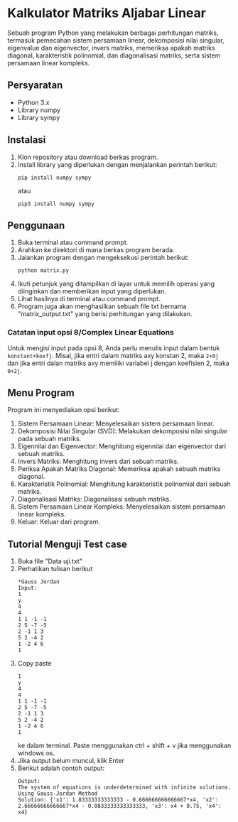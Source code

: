 # Kalkulator Matriks Aljabar Linear

Sebuah program Python yang melakukan berbagai perhitungan matriks, termasuk pemecahan sistem persamaan linear, dekomposisi nilai singular, eigenvalue dan eigenvector, invers matriks, memeriksa apakah matriks diagonal, karakteristik polinomial, dan diagonalisasi matriks, serta sistem persamaan linear kompleks.

## Persyaratan

- Python 3.x
- Library numpy
- Library sympy

## Instalasi

1. Klon repository atau download berkas program.
2. Install library yang diperlukan dengan menjalankan perintah berikut:
   ```
   pip install numpy sympy
   ```
   atau
   ```
   pip3 install numpy sympy
   ```

## Penggunaan

1. Buka terminal atau command prompt.
2. Arahkan ke direktori di mana berkas program berada.
3. Jalankan program dengan mengeksekusi perintah berikut:
   ```
   python matrix.py
   ```
4. Ikuti petunjuk yang ditampilkan di layar untuk memilih operasi yang diinginkan dan memberikan input yang diperlukan.
5. Lihat hasilnya di terminal atau command prompt.
6. Program juga akan menghasilkan sebuah file txt bernama "matrix_output.txt" yang berisi perhitungan yang dilakukan.

### Catatan input opsi 8/Complex Linear Equations

Untuk mengisi input pada opsi 8, Anda perlu menulis input dalam bentuk ```konstant+koefj```. Misal, jika entri dalam matriks axy konstan 2, maka ```2+0j``` dan jika entri dalan matriks axy memiliki variabel j dengan koefisien 2, maka ```0+2j```.

## Menu Program

Program ini menyediakan opsi berikut:

1. Sistem Persamaan Linear: Menyelesaikan sistem persamaan linear.
2. Dekomposisi Nilai Singular (SVD): Melakukan dekomposisi nilai singular pada sebuah matriks.
3. Eigennilai dan Eigenvector: Menghitung eigennilai dan eigenvector dari sebuah matriks.
4. Invers Matriks: Menghitung invers dari sebuah matriks.
5. Periksa Apakah Matriks Diagonal: Memeriksa apakah sebuah matriks diagonal.
6. Karakteristik Polinomial: Menghitung karakteristik polinomial dari sebuah matriks.
7. Diagonalisasi Matriks: Diagonalisasi sebuah matriks.
8. Sistem Persamaan Linear Kompleks: Menyelesaikan sistem persamaan linear kompleks.
9. Keluar: Keluar dari program.

## Tutorial Menguji Test case

1. Buka file "Data uji.txt"
2. Perhatikan tulisan berikut
   ```
   *Gauss Jordan
   Input:
   1
   y
   4
   4
   1 1 -1 -1
   2 5 -7 -5
   2 -1 1 3
   5 2 -4 2
   1 -2 4 6
   1
   ```
3. Copy paste
   ```
   1
   y
   4
   4
   1 1 -1 -1
   2 5 -7 -5
   2 -1 1 3
   5 2 -4 2
   1 -2 4 6
   1
   ```
   ke dalam terminal. Paste menggunakan ctrl + shift + v jika menggunakan windows os.
4. Jika output belum muncul, klik Enter
5. Berikut adalah contoh output:
   ```
   Output:
   The system of equations is underdetermined with infinite solutions.
   Using Gauss-Jordan Method
   Solution: {'x1': 1.83333333333333 - 0.666666666666667*x4, 'x2': 2.66666666666667*x4 - 0.0833333333333333, 'x3': x4 + 0.75, 'x4': x4}
   ```
